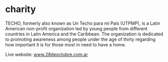 # charity
TECHO, formerly also known as Un Techo para mi País (UTPMP), is a Latin American non-profit organization led by young people from different countries in Latin America and the Caribbean. The organization is dedicated to promoting awareness among people under the age of thirty regarding how important it is for those most in need to have a home.

Live website: www.28deoctubre.com.ar
